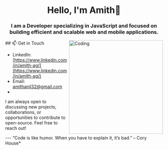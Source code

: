 <h1 align="center">Hello, I'm Amith👋</h1>
<h3 align="center">I am a Developer specializing in JavaScript and focused on building efficient and scalable web and mobile applications.</h3>
<img align="right" alt="Coding" width="300" src="https://media.tenor.com/PsKFAPSiQ5wAAAAi/white-opal-jewel-shells.gif">
<div>
## 📫 Get in Touch

- LinkedIn: [https://www.linkedin.com/in/amith-ag/](https://www.linkedin.com/in/amith-ag/)
- Email: [amithanil32@gmail.com](mailto:amithanil32@gmail.com)
- 
<p>I am always open to discussing new projects, collaborations, or opportunities to contribute to open-source. Feel free to reach out!</p>
</div>
---
“Code is like humor. When you have to explain it, it’s bad.” – Cory House*






